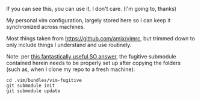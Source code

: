 If you can see this, you can use it, I don't care. (I'm going to, thanks)

My personal vim configuration, largely stored here so I can keep it synchronized across machines.

Most things taken from https://github.com/amix/vimrc, but trimmed down to only include things I understand and use routinely.

Note: per [this fantastically useful SO answer](https://stackoverflow.com/a/10784189), the fugitive submodule contained herein needs to be properly set up after copying the folders (such as, when I clone my repo to a fresh machine):
```
cd .vim/bundles/vim-fugitive
git submodule init
git submodule update
```

